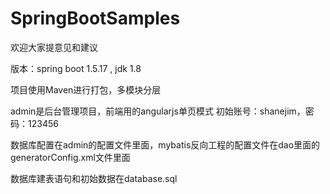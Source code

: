 # SpringBootSamples
欢迎大家提意见和建议

版本：spring boot 1.5.17 , jdk 1.8

项目使用Maven进行打包，多模块分层


admin是后台管理项目，前端用的angularjs单页模式
初始账号：shanejim，密码：123456

数据库配置在admin的配置文件里面，mybatis反向工程的配置文件在dao里面的generatorConfig.xml文件里面

数据库建表语句和初始数据在database.sql
